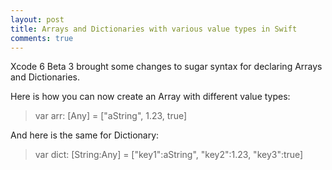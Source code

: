 ```yaml
---
layout: post
title: Arrays and Dictionaries with various value types in Swift
comments: true
---
```


Xcode 6 Beta 3 brought some changes to sugar syntax for declaring Arrays and Dictionaries.

Here is how you can now create an Array with different value types:
> var arr: [Any] = ["aString", 1.23, true]


And here is the same for Dictionary:
> var dict: [String:Any] = ["key1":aString", "key2":1.23, "key3":true]
